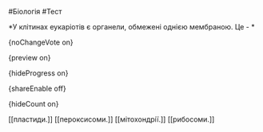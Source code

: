 #Біологія #Тест

*У клітинах еукаріотів є органели, обмежені однією мембраною. Це - *

{noChangeVote on}

{preview on}

{hideProgress on}

{shareEnable off}

{hideCount on}

[[пластиди.]]
[[пероксисоми.]]
[[мітохондрії.]]
[[рибосоми.]]
